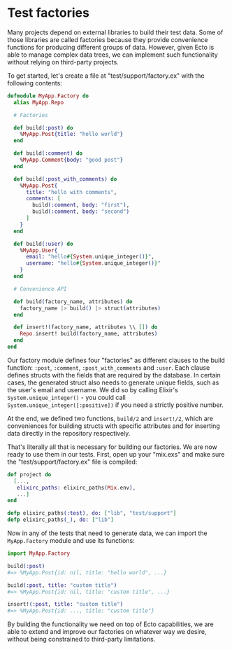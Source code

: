 # Test factories

Many projects depend on external libraries to build their test data. Some of those libraries are called factories because they provide convenience functions for producing different groups of data. However, given Ecto is able to manage complex data trees, we can implement such functionality without relying on third-party projects.

To get started, let's create a file at "test/support/factory.ex" with the following contents:

```elixir
defmodule MyApp.Factory do
  alias MyApp.Repo

  # Factories

  def build(:post) do
    %MyApp.Post{title: "hello world"}
  end

  def build(:comment) do
    %MyApp.Comment{body: "good post"}
  end

  def build(:post_with_comments) do
    %MyApp.Post{
      title: "hello with comments",
      comments: [
        build(:comment, body: "first"),
        build(:comment, body: "second")
      ]
    }
  end

  def build(:user) do
    %MyApp.User{
      email: "hello#{System.unique_integer()}",
      username: "hello#{System.unique_integer()}"
    }
  end

  # Convenience API

  def build(factory_name, attributes) do
    factory_name |> build() |> struct(attributes)
  end

  def insert!(factory_name, attributes \\ []) do
    Repo.insert! build(factory_name, attributes)
  end
end
```

Our factory module defines four "factories" as different clauses to the build function: `:post`, `:comment`, `:post_with_comments` and `:user`. Each clause defines structs with the fields that are required by the database. In certain cases, the generated struct also needs to generate unique fields, such as the user's email and username. We did so by calling Elixir's `System.unique_integer()` - you could call `System.unique_integer([:positive])` if you need a strictly positive number.

At the end, we defined two functions, `build/2` and `insert!/2`, which are conveniences for building structs with specific attributes and for inserting data directly in the repository respectively.

That's literally all that is necessary for building our factories. We are now ready to use them in our tests. First, open up your "mix.exs" and make sure the "test/support/factory.ex" file is compiled:

```elixir
def project do
  [...,
   elixirc_paths: elixirc_paths(Mix.env),
   ...]
end

defp elixirc_paths(:test), do: ["lib", "test/support"]
defp elixirc_paths(_), do: ["lib"]
```

Now in any of the tests that need to generate data, we can import the `MyApp.Factory` module and use its functions:

```elixir
import MyApp.Factory

build(:post)
#=> %MyApp.Post{id: nil, title: "hello world", ...}

build(:post, title: "custom title")
#=> %MyApp.Post{id: nil, title: "custom title", ...}

insert!(:post, title: "custom title")
#=> %MyApp.Post{id: ..., title: "custom title"}
```

By building the functionality we need on top of Ecto capabilities, we are able to extend and improve our factories on whatever way we desire, without being constrained to third-party limitations.
